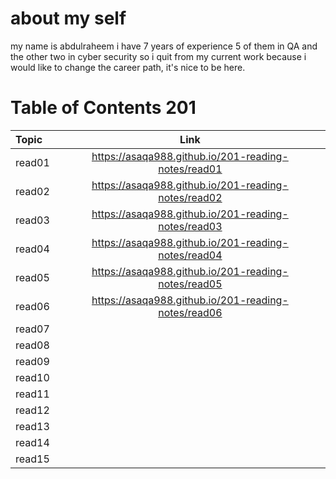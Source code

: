 # about my self 
my name is abdulraheem i have 7 years of experience 5 of them in QA and the other two in cyber security so i quit from my current work because i would like to change the career path, it's nice to be here.

# Table of Contents 201
| Topic  | Link  |
| :------------ |:---------------:|
|read01            |https://asaqa988.github.io/201-reading-notes/read01 |
|read02            | https://asaqa988.github.io/201-reading-notes/read02 |
|read03            |https://asaqa988.github.io/201-reading-notes/read03  |
|read04            | https://asaqa988.github.io/201-reading-notes/read04 |
|read05            |  https://asaqa988.github.io/201-reading-notes/read05 |
|read06            |   https://asaqa988.github.io/201-reading-notes/read06|
|read07            |  |
|read08            |  |
|read09            |  |
|read10            |  |
|read11            |  |
|read12            |  |
|read13            |  |
|read14            |  |
|read15            |  |
